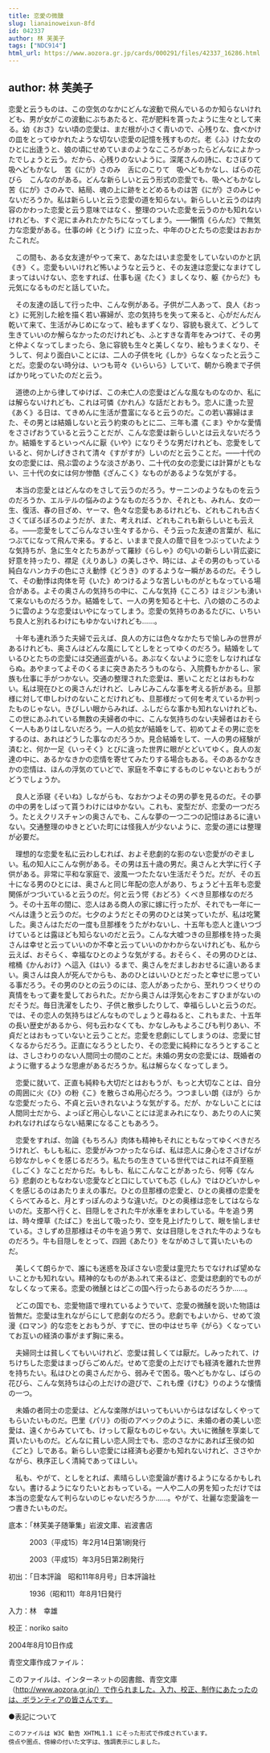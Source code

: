 ```yaml
---
title: 恋愛の微醺
slug: lianainoweixun-8fd
id: 042337
author: 林 芙美子
tags: ["NDC914"]
html_url: https://www.aozora.gr.jp/cards/000291/files/42337_16286.html
---
```


## author: 林 芙美子

恋愛と云うものは、この空気のなかにどんな波動で飛んでいるのか知らないけれども、男が女がこの波動にぶちあたると、花が肥料を貰ったように生々として来る。幼《おさ》ない頃の恋愛は、まだ根が小さく青いので、心残りな、食べかけの皿をとってゆかれたような切ない恋愛の記憶を残すものだ。老《ふ》けた女のひとに出逢うと、娘の頃にせめていまのようなこころがあったらどんなによかったでしょうと云う。だから、心残りのないように。深尾さんの詩に、むさぼりて　吸へどもかなし　苦《にが》さのみ　舌にのこりて　吸へどもかなし、ばらの花びら　こんなのがある。どんな新らしいと云う形式の恋愛でも、吸へどもかなし　苦《にが》さのみで、結局、魂の上に跡をとどめるものは苦《にが》さのみじゃないだろうか。私は新らしいと云う恋愛の道を知らない。新らしいと云うのは内容のかわった恋愛と云う意味ではなく、整理のついた恋愛を云うのかも知れないけれども、すぐ泥にまみれたかたちになってしまう。――懶惰《らんだ》で無気力な恋愛がある。仕事の峠《とうげ》に立った、中年のひとたちの恋愛はおおかたこれだ。

　この間も、ある女友達がやって来て、あなたはいま恋愛をしていないのかと訊《き》く。恋愛もいいけれど怖いようなと云うと、その友達は恋愛になまけてしまってはいけない、恋をすれば、仕事も逞《たく》ましくなり、躯《からだ》も元気になるものだと話していた。

　その友達の話して行った中、こんな例がある。子供が二人あって、良人《おっと》に死別した絵を描く若い寡婦が、恋の気持ちを失って来ると、心がだんだん乾いて来て、生活がみじめになって、絵もまずくなり、容貌も衰えて、どうして生きていいのか解らなかったのだけれども、ふとすきな青年をみつけて、その男と仲よくなってしまったら、急に容貌も生々と美しくなり、絵もうまくなり、そうして、何より面白いことには、二人の子供を叱《しか》らなくなったと云うことだ。恋愛のない時分は、いつも苛々《いらいら》していて、朝から晩まで子供ばかり叱っていたのだと云う。

　道徳の上から律してゆけば、この未亡人の恋愛はどんな風なものなのか、私には解らないけれども、これは可憐《かれん》な話だとおもう。恋人に逢った翌《あく》る日は、てきめんに生活が豊富になると云うのだ。この若い寡婦はまた、その男とは結婚しないと云う約束のもとに二、三年も濃《こま》やかな愛情をささげおうていると云うことだが、こんな恋愛は新らしいとは云えないだろうか。結婚をするといっぺんに厭《いや》になりそうな男だけれども、恋愛をしていると、何かしげきされて清々《すがすが》しいのだと云うことだ。――十代の女の恋愛には、飛ぶ雲のような淡さがあり、二十代の女の恋愛には計算がともない、三十代の女には何か惨酷《ざんこく》なものがあるような気がする。

　本当の恋愛とはどんなのをさして云うのだろう。サーニンのようなものを云うのだろうか、エルテルの悩みのようなものだろうか、それとも、みれん、女の一生、復活、春の目ざめ、ヤーマ、色々な恋愛もあるけれども、どれもこれも古くさくてぼろぼろのようだが、また、考えれば、どれもこれも新らしいとも云える。――恋愛をしてごらんなさい生々するから、そう云った友達の言葉が、私につぶてになって飛んで来る。すると、いままで良人の蔭で目をつぶっていたような気持ちが、急に生々とたちあがって羅紗《らしゃ》の匂いの新らしい背広姿に好意を持ったり、襟足《えりあし》の美しさや、時には、よその男のもっている純白なハンカチの色にさえ動悸《どうき》のするような一瞬があるのだ。そうして、その動悸は肉体を苛《いた》めつけるような苦しいものがともなっている場合がある。よその奥さんの気持ちの中に、こんな気持《こころ》はミジンも湧いて来ないものだろうか。結婚をして、一人の男を知ると十七、八の娘のころのように雲のような恋愛はいやになってしまう。恋愛の気持ちのあるたびに、いちいち良人と別れるわけにもゆかないけれども……。

　十年も連れ添うた夫婦で云えば、良人の方には色々なかたちで愉しみの世界があるけれども、奥さんはどんな風にしてとしをとってゆくのだろう。結婚をしているひとたちの恋愛には交通巡査がいる。あぶなくないように恋をしなければならぬ。あやまってよそのくるまに突きあたろうものなら、入院費もかかるし、家族も仕事に手がつかない。交通の整理された恋愛は、悪いことだとはおもわない。私は現在ひとの奥さんだけれど、しみじみこんな事を考える折がある。旦那様に対して申しわけのないことだけれども、旦那様だって何を考えているか判ったものじゃない。きびしい眼からみれば、ふしだらな事かも知れないけれども、この世にあふれている無数の夫婦者の中に、こんな気持ちのない夫婦者はおそらく一人もありはしないだろう。一人の処女が結婚をして、初めてよその男に恋をするのは、あれはどうした事なのだろうか。見合結婚をして、一人の男の経験が済むと、何か一足《いっそく》とびに違った世界に眼がとどいてゆく。良人の友達の中に、あるかなきかの恋情を寄せてみたりする場合もある。そのあるかなきかの恋情は、ほんの浮気のていどで、家庭を不幸にするものじゃないとおもうがどうでしょうか。

　良人と添寝《そいね》しながらも、なおかつよその男の夢を見るのだ。その夢の中の男をしばって貰うわけにはゆかない。これも、変型だが、恋愛の一つだろう。たとえクリスチャンの奥さんでも、こんな夢の一つ二つの記憶はあるに違いない。交通整理のゆきとどいた町には怪我人が少ないように、恋愛の道には整理が必要だ。

　理想的な恋愛を私に云わしむれば、およそ悲劇的な影のない恋愛がのぞましい。私の知人にこんな例がある。その男は五十歳の男だ。奥さんと大学に行く子供がある。非常に平和な家庭で、波風一つたたない生活だそうだ。だが、その五十になる男のひとには、奥さんと同じ年配の恋人があり、ちょうど十五年も恋愛関係がつづいていると云うのだ。何と云う愕《おどろ》くべき旦那様なのだろう。その十五年の間に、恋人はある商人の家に嫁に行ったが、それでも一年に一ぺんは逢うと云うのだ。七夕のようだとその男のひとは笑っていたが、私は吃驚した。奥さんはただの一度も旦那様をうたがわないし、十五年も恋人と逢いつづけているとは露ほども知らないのだと云う。こんな大嘘つきの旦那様を持った奥さんは幸せと云っていいのか不幸と云っていいのかわからないけれども、私から云えば、おそらく、幸福なひとのような気がする。おそらく、その男のひとは、棺桶《かんおけ》へ這入《はい》るまで、奥さんをだましおおせるに違いあるまい。奥さんは良人が死んでからも、あのひとはいいひとだったと幸せに思っている事だろう。その男のひとの云うのには、恋人があったから、至れりつくせりの真情をもって妻を愛しておられた。だから奥さんは浮気心をおこすひまがないのだそうだ。毎日洗濯をしたり、子供と散歩したりして、幸福らしいと云うのだ。では、その恋人の気持ちはどんなものでしょうと尋ねると、これもまた、十五年の長い歴史があるから、何も云わなくても、かなしみもよろこびも判りあい、不貞だとはおもっていないと云うことだ。恋愛を悲劇にしてしまうのは、恋愛に甘くなるからだろう。正直になろうとしたり、その恋愛に純粋になろうとすることは、さしさわりのない人間同士の間のことだ。未婚の男女の恋愛には、既婚者のように徹するような思慮があるだろうか。私は解らなくなってしまう。

　恋愛に就いて、正直も純粋も大切だとはおもうが、もっと大切なことは、自分の周囲に火《ひ》の粉《こ》を散らさぬ用心だろう。つつましい朗《ほが》らかな恋愛だったら、不貞と云いきれないような気がする。だが、かなしいことには人間同士だから、よっぽど用心しないことには泥まみれになり、あたりの人に笑われなければならない結果になることもあろう。

　恋愛をすれば、勿論《もちろん》肉体も精神もそれにともなってゆくべきだろうけれど、もしも私に、恋愛がみつかったならば、私は恋人に身心をささげながら妙なかしゃくを感じるだろう。私たちの生きている世代ではこれは不貞至極《しごく》なことだからだ。もしも、私にこんなことがあったら、何等《なんら》悲劇のともなわない恋愛などと口にしていても芯《しん》ではひどいかしゃくを感じるのはあたりまえの事だ。ひとの旦那様の恋愛と、ひとの奥様の恋愛をくらべてみると、月とすっぽんのような違いだ。ひとの奥様は恋をしてはならないのだ。支那へ行くと、目隠しをされた牛が水車をまわしている。牛を追う男は、時々煙草《たばこ》を出して吸ったり、空を見上げたりして、眼を愉しませている。さしずめ旦那様はその牛を追う男で、女は目隠しをされた牛のようなものだろう。牛も目隠しをとって、四囲《あたり》をながめさして貰いたいものだ。

　美しくて朗らかで、誰にも迷惑を及ぼさない恋愛は童児たちでなければ望めないことかも知れない。精神的なものがあふれて来るほど、恋愛は悲劇的でものがなしくなって来る。恋愛の微醺とはどこの国へ行ったらあるのだろうか……。

　どこの国でも、恋愛物語で埋れているようでいて、恋愛の微醺を説いた物語は皆無だ。恋愛は生れながらにして悲劇なのだろう。悲劇でもよいから、せめて浪漫《ロマン》的な恋をとおもうが、すでに、世の中はせち辛《がら》くなっていてお互いの経済の事がまず胸に来る。

　夫婦同士は貧しくてもいいけれど、恋愛は貧しくては厭だ。しみったれて、けちけちした恋愛はまっぴらごめんだ。せめて恋愛の上だけでも経済を離れた世界を持ちたい。私はひとの奥さんだから、弱みそで困る。吸へどもかなし、ばらの花びら、こんな気持ちは心の上だけの遊びで、これも煙《けむ》りのような懐情の一つ。

　未婚の者同士の恋愛は、どんな楽隊がはいってもいいからはなばなしくやってもらいたいものだ。巴里《パリ》の街のアベックのように、未婚の者の美しい恋愛は、遠くからみていても、けっして厭なものじゃない。大いに微醺を享楽して貰いたいものだ。どんなに貧しい恋人同士でも、恋のさなかにあれば王侯の如《ごと》しである。新らしい恋愛には経済も必要かも知れないけれど、ささやかながら、秩序正しく清純であってほしい。

　私も、やがて、としをとれば、素晴らしい恋愛論が書けるようになるかもしれない。書けるようになりたいとおもっている。一人や二人の男を知っただけでは本当の恋愛なんて判らないのじゃないだろうか……。やがて、壮麗な恋愛論を一つ書きたいものだ。













底本：「林芙美子随筆集」岩波文庫、岩波書店


　　　2003（平成15）年2月14日第1刷発行

　　　2003（平成15）年3月5日第2刷発行

初出：「日本評論　昭和11年8月号」日本評論社

　　　1936（昭和11）年8月1日発行

入力：林　幸雄

校正：noriko saito

2004年8月10日作成

青空文庫作成ファイル：

このファイルは、インターネットの図書館、青空文庫（http://www.aozora.gr.jp/）で作られました。入力、校正、制作にあたったのは、ボランティアの皆さんです。











●表記について


	このファイルは W3C 勧告 XHTML1.1 にそった形式で作成されています。
	傍点や圏点、傍線の付いた文字は、強調表示にしました。